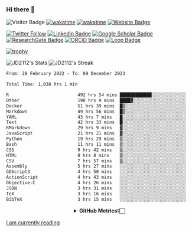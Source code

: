### Hi there 👋
![Visitor Badge](https://visitor-badge.laobi.icu/badge?page_id=JD2112.JD2112)
[![wakatime](https://github.com/JD2112/JD2112/actions/workflows/waka-readme.yml/badge.svg)](https://github.com/JD2112/JD2112/actions/workflows/waka-readme.yml)
[![wakatime](https://wakatime.com/badge/user/fe95275f-909a-4147-a45d-624981173898.svg)](https://wakatime.com/@fe95275f-909a-4147-a45d-624981173898)
[![Website Badge](https://img.shields.io/badge/website-informational?style=flat-square)](http://jyotirmoydas.netlify.app)

[![Twitter Follow](https://img.shields.io/twitter/follow/jyotirmoy21?style=social)](https://twitter.com/jyotirmoy21)
[![Linkedin Badge](https://img.shields.io/badge/-jyotirmoy-blue?style=plastic&logo=Linkedin&logoColor=white&link=https://www.linkedin.com/in/dasjyotirmoy/)](https://www.linkedin.com/in/dasjyotirmoy/)
[![Google Scholar Badge](https://img.shields.io/badge/-jyotirmoy-blue?style=plastic&logo=GoogleScholar&logoColor=white&link=https://scholar.google.se/citations?user=IMBYOv8AAAAJ&hl=en)](https://scholar.google.se/citations?user=IMBYOv8AAAAJ&hl=en)
[![ResearchGate Badge](https://img.shields.io/badge/-jyotirmoy-cyan?style=plastic&logo=ResearchGate&logoColor=white&link=https://www.researchgate.net/profile/Jyotirmoy-Das-3)](https://www.researchgate.net/profile/Jyotirmoy-Das-3)
[![ORCiD Badge](https://img.shields.io/badge/-jyotirmoy-green?style=plastic&logo=orcid&logoColor=white&link=https://orcid.org/0000-0002-5649-4658)](https://orcid.org/0000-0002-5649-4658)
[![Loop Badge](https://img.shields.io/badge/-jyotirmoy-orange?style=plastic&logo=Loop&logoColor=white&link=https://loop.frontiersin.org/people/1519976/overview)](https://loop.frontiersin.org/people/1519976/overview)

[![trophy](https://github-profile-trophy.vercel.app/?username=JD2112)](https://github.com/ryo-ma/github-profile-trophy)

<!--
**JD2112/JD2112** is a ✨ _special_ ✨ repository because its `README.md` (this file) appears on your GitHub profile.

Here are some ideas to get you started:

- 🔭 I’m currently working on ...
- 🌱 I’m currently learning ...
- 👯 I’m looking to collaborate on ...
- 🤔 I’m looking for help with ...
- 💬 Ask me about ...
- 📫 How to reach me: ...
- 😄 Pronouns: ...
- ⚡ Fun fact: ...
![JD2112's Top Languages](https://github-readme-stats.vercel.app/api/top-langs/?username=JD2112&theme=vue-dark&show_icons=true&hide_border=true&layout=compact)
-->
![JD2112's Stats](https://github-readme-stats.vercel.app/api?username=JD2112&theme=vue-dark&show_icons=true&hide_border=true&count_private=true)
![JD2112's Streak](https://github-readme-streak-stats.herokuapp.com/?user=JD2112&theme=vue-dark&hide_border=true)





<!--START_SECTION:waka-->

```txt
From: 28 February 2022 - To: 09 December 2023

Total Time: 1,038 hrs 1 min

R                          492 hrs 54 mins ████████████░░░░░░░░░░░░░   47.49 %
Other                      198 hrs 9 mins  ████▓░░░░░░░░░░░░░░░░░░░░   19.09 %
Docker                     51 hrs 39 mins  █▒░░░░░░░░░░░░░░░░░░░░░░░   04.98 %
Markdown                   49 hrs 56 mins  █▒░░░░░░░░░░░░░░░░░░░░░░░   04.81 %
YAML                       43 hrs 7 mins   █░░░░░░░░░░░░░░░░░░░░░░░░   04.15 %
Text                       42 hrs 33 mins  █░░░░░░░░░░░░░░░░░░░░░░░░   04.10 %
RMarkdown                  29 hrs 9 mins   ▓░░░░░░░░░░░░░░░░░░░░░░░░   02.81 %
JavaScript                 21 hrs 21 mins  ▓░░░░░░░░░░░░░░░░░░░░░░░░   02.06 %
Python                     19 hrs 29 mins  ▒░░░░░░░░░░░░░░░░░░░░░░░░   01.88 %
Bash                       11 hrs 11 mins  ▒░░░░░░░░░░░░░░░░░░░░░░░░   01.08 %
CSS                        9 hrs 42 mins   ▒░░░░░░░░░░░░░░░░░░░░░░░░   00.94 %
HTML                       8 hrs 8 mins    ▒░░░░░░░░░░░░░░░░░░░░░░░░   00.78 %
CSV                        7 hrs 57 mins   ▒░░░░░░░░░░░░░░░░░░░░░░░░   00.77 %
Assembly                   5 hrs 27 mins   ░░░░░░░░░░░░░░░░░░░░░░░░░   00.53 %
GDScript3                  4 hrs 50 mins   ░░░░░░░░░░░░░░░░░░░░░░░░░   00.47 %
ActionScript               4 hrs 43 mins   ░░░░░░░░░░░░░░░░░░░░░░░░░   00.46 %
Objective-C                4 hrs 26 mins   ░░░░░░░░░░░░░░░░░░░░░░░░░   00.43 %
JSON                       3 hrs 31 mins   ░░░░░░░░░░░░░░░░░░░░░░░░░   00.34 %
TeX                        3 hrs 16 mins   ░░░░░░░░░░░░░░░░░░░░░░░░░   00.32 %
BibTeX                     3 hrs 15 mins   ░░░░░░░░░░░░░░░░░░░░░░░░░   00.31 %
```

<!--END_SECTION:waka-->

<div align="center">
    <details>
        <summary><b>GitHub Metrics👇🏻</b></summary>
    <br>
        
[Get Details](https://metrics.lecoq.io/insights/JD2112)
    </details>
</div>

<a target="_blank" href="https://www.goodreads.com/user/show/21242415-jyotirmoy-das">I am currently reading</a>


